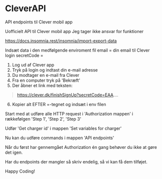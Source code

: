 # CleverAPI
API endpoints til Clever mobil app

Uofficielt API til Clever mobil app
Jeg tager ikke ansvar for funktioner

https://docs.insomnia.rest/insomnia/import-export-data

Indsæt data i den medfølgende enviroment fil
email = din email til Clever login
secretCode = 
1. Log ud af Clever app
2. Tryk på login og indtast din e-mail adresse
3. Du modtager en e-mail fra Clever
4. Fra en computer tryk på 'Bekræft'
5. Der åbner et link med teksten:
> https://clever.dk/finishSignUp?secretCode=EAA....
6. Kopier alt EFTER =-tegnet og indsæt i env filen

Start med at udføre alle HTTP request i 'Authorization mappen' i rækkefølgen 'Step 1', 'Step 2', 'Step 3'

Udfør 'Get charger id' i mappen 'Set variables for charger'

Nu kan du udføre commands i mappen 'API endpoints'

Når du først har gennemgået Authorization én gang behøver du ikke at gøre det igen.

Har du endpoints der mangler så skriv endelig, så vi kan få dem tilføjet.

Happy Coding!
